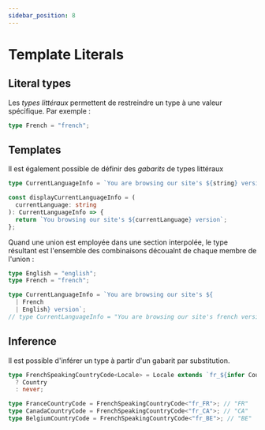```yaml
---
sidebar_position: 8
---
```


# Template Literals

## Literal types

Les _types littéraux_ permettent de restreindre un type à une valeur spécifique. Par exemple :

```ts
type French = "french";
```

## Templates

Il est également possible de définir des _gabarits_ de types littéraux

```ts
type CurrentLanguageInfo = `You are browsing our site's ${string} version`; // <= this is a 'template' literal type

const displayCurrentLanguageInfo = (
  currentLanguage: string
): CurrentLanguageInfo => {
  return `You browsing our site's ${currentLanguage} version`;
};
```

Quand une union est employée dans une section interpolée, le type résultant est l'ensemble des combinaisons découalnt de chaque membre de l'union :

```ts
type English = "english";
type French = "french";

type CurrentLanguageInfo = `You are browsing our site's ${
  | French
  | English} version`;
// type CurrentLanguageInfo = "You are browsing our site's french version" | "You are browsing our site's french version"
```

## Inference

Il est possible d'inférer un type à partir d'un gabarit par substitution.

```ts
type FrenchSpeakingCountryCode<Locale> = Locale extends `fr_${infer Country}`
  ? Country
  : never;

type FranceCountryCode = FrenchSpeakingCountryCode<"fr_FR">; // "FR"
type CanadaCountryCode = FrenchSpeakingCountryCode<"fr_CA">; // "CA"
type BelgiumCountryCode = FrenchSpeakingCountryCode<"fr_BE">; // "BE"
```
